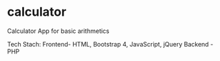 # calculator
Calculator App for basic arithmetics

Tech Stach: 
  Frontend- HTML, Bootstrap 4, JavaScript, jQuery
  Backend - PHP
